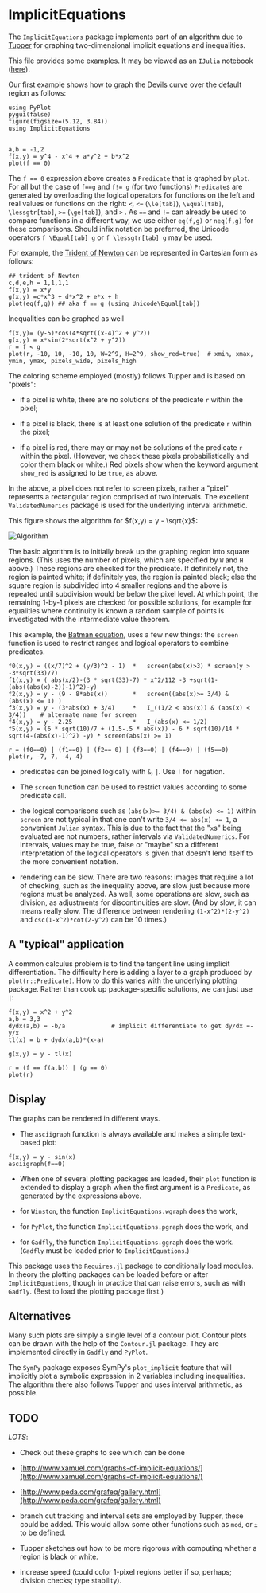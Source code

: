 # ImplicitEquations

The `ImplicitEquations` package implements part of an algorithm due to 
[Tupper](http://www.dgp.toronto.edu/people/mooncake/papers/SIGGRAPH2001_Tupper.pdf)
for graphing two-dimensional implicit equations and
inequalities.

This file provides some examples. It may be viewed as an `IJulia` notebook ([here](http://nbviewer.ipython.org/github/jverzani/ImplicitEquations.jl/blob/master/examples/examples.ipynb)).


Our first example shows how to graph the
[Devils curve](http://www-groups.dcs.st-and.ac.uk/~history/Curves/Devils.html)
over the default region as follows:

```
using PyPlot
pygui(false)
figure(figsize=(5.12, 3.84))
using ImplicitEquations


a,b = -1,2
f(x,y) = y^4 - x^4 + a*y^2 + b*x^2
plot(f == 0)
```



The `f == 0` expression above creates a `Predicate` that is graphed by
`plot`. For all but the case of `f==g` and `f!= g` (for two functions)
`Predicate`s are generated by overloading the logical operators for
functions on the left and real values or functions on the right: `<`,
`<=` (`\le[tab]`), `\Equal[tab]`, `\lessgtr[tab]`, `>=` (`\ge[tab]`),
and `>` . As `==` and `!=` can already be used to compare functions in
a different way, we use either `eq(f,g)` or `neq(f,g)` for these
comparisons. Should infix notation be preferred, the Unicode operators
`f \Equal[tab] g` or `f \lessgtr[tab] g` may be used.

For example, the
[Trident of Newton](http://www-history.mcs.st-and.ac.uk/Curves/Trident.html)
can be represented in Cartesian form as follows:

```
## trident of Newton
c,d,e,h = 1,1,1,1
f(x,y) = x*y
g(x,y) =c*x^3 + d*x^2 + e*x + h
plot(eq(f,g)) ## aka f ⩵ g (using Unicode\Equal[tab])
```


Inequalities can be graphed as well

```
f(x,y)= (y-5)*cos(4*sqrt((x-4)^2 + y^2))
g(x,y) = x*sin(2*sqrt(x^2 + y^2))
r = f < g
plot(r, -10, 10, -10, 10, W=2^9, H=2^9, show_red=true)  # xmin, xmax, ymin, ymax, pixels_wide, pixels_high
```



The coloring scheme employed (mostly) follows Tupper and is based on "pixels":

- if a pixel is white, there are no solutions of the predicate `r` within the
pixel;

- if a pixel is black, there is at least one solution of the predicate `r`
within the pixel;

- if a pixel is red, there may or may not be solutions of the predicate `r` within the pixel. (However, we check these pixels probabilistically and color them black or white.) Red pixels show when the keyword argument `show_red` is assigned to be `true`, as above.

In the above, a pixel does not refer to screen pixels, rather a
"pixel" represents a rectangular region comprised of two intervals. The excellent
`ValidatedNumerics` package is used for the underlying interval
arithmetic.



This figure shows the algorithm for $f(x,y) = y - \sqrt{x}$:

![Algorithm](http://i.imgur.com/8Mtmb7v.png)

The basic algorithm is to initially break up the graphing region into
square regions. (This uses the number of pixels, which are specified
by `W` and `H` above.)  These regions are checked for the
predicate. If definitely not, the region is painted white; if
definitely yes, the region is painted black; else the square region is
subdivided into 4 smaller regions and the above is repeated until
subdivision would be below the pixel level. At which point, the
remaining 1-by-1 pixels are checked for possible solutions, for
example for equalities where continuity is known a random sample of
points is investigated with the intermediate value theorem.


This example, the
[Batman equation](http://yangkidudel.wordpress.com/2011/08/02/love-and-mathematics/),
uses a few new things: the `screen` function is used to restrict
ranges and logical operators to combine predicates.

```
f0(x,y) = ((x/7)^2 + (y/3)^2 - 1)  *   screen(abs(x)>3) * screen(y > -3*sqrt(33)/7) 
f1(x,y) = ( abs(x/2)-(3 * sqrt(33)-7) * x^2/112 -3 +sqrt(1-(abs((abs(x)-2))-1)^2)-y)
f2(x,y) = y - (9 - 8*abs(x))       *   screen((abs(x)>= 3/4) &  (abs(x) <= 1) )
f3(x,y) = y - (3*abs(x) + 3/4)     *   I_((1/2 < abs(x)) & (abs(x) < 3/4))    # alternate name for screen
f4(x,y) = y - 2.25                 *   I_(abs(x) <= 1/2) 
f5(x,y) = (6 * sqrt(10)/7 + (1.5-.5 * abs(x)) - 6 * sqrt(10)/14 * sqrt(4-(abs(x)-1)^2) -y) * screen(abs(x) >= 1)

r = (f0==0) | (f1==0) | (f2== 0) | (f3==0) | (f4==0) | (f5==0)
plot(r, -7, 7, -4, 4)
```


- predicates can be joined logically with `&`, `|`. Use `!` for negation.

- The `screen` function can be used to restrict values according to
  some predicate call.

- the logical comparisons such as `(abs(x)>= 3/4) & (abs(x) <= 1)`
  within `screen` are not typical in that one can't write
  `3/4 <= abs(x) <= 1`, a convenient `Julian` syntax. This is due to the fact that the "`x`s"
  being evaluated are not numbers, rather intervals via
  `ValidatedNumerics`. For intervals, values may be true, false or
  "maybe" so a different interpretation of the logical operators is
  given that doesn't lend itself to the more convenient notation.

- rendering can be slow. There are two reasons: images that require a
  lot of checking, such as the inequality above, are slow just because
  more regions must be analyzed. As well, some operations are slow,
  such as division, as adjustments for discontinuities are slow. (And
  by slow, it can means really slow. The difference between rendering
  `(1-x^2)*(2-y^2)` and `csc(1-x^2)*cot(2-y^2)` can be 10 times.)

## A "typical" application

A common calculus problem is to find the tangent line using implicit
differentiation. The difficulty here is adding a layer to a graph
produced by `plot(r::Predicate)`. How to do this varies with the
underlying plotting package. Rather than cook up package-specific solutions, we can just use `|`:


```
f(x,y) = x^2 + y^2
a,b = 3,3
dydx(a,b) = -b/a             # implicit differentiate to get dy/dx =-y/x
tl(x) = b + dydx(a,b)*(x-a)

g(x,y) = y - tl(x)

r = (f == f(a,b)) | (g == 0)
plot(r)
```

## Display

The graphs can be rendered in different ways.

* The `asciigraph` function is always available and makes a simple text-based plot:

```
f(x,y) = y - sin(x)
asciigraph(f==0)
```

* When one of several plotting packages are loaded, their `plot`
  function is extended to display a graph when the first argument is a
  `Predicate`, as generated by the expressions above.

- for `Winston`, the function  `ImplicitEquations.wgraph` does the work,

- for `PyPlot`, the function  `ImplicitEquations.pgraph` does the work, and

- for `Gadfly`, the function  `ImplicitEquations.ggraph` does the work. (`Gadfly` must be loaded prior to `ImplicitEquations`.)


This package uses the `Requires.jl` package to conditionally load
modules. In theory the plotting packages can be loaded before or after
`ImplicitEquations`, though in practice that can raise errors, such as
with `Gadfly`. (Best to load the plotting package first.)

## Alternatives

Many such plots are simply a single level of a contour plot. Contour plots
can be drawn with the help of the `Contour.jl` package. They are
implemented directly in `Gadfly` and `PyPlot`.

The `SymPy` package exposes SymPy's `plot_implicit` feature that will
implicitly plot a symbolic expression in 2 variables including
inequalities. The algorithm there also follows Tupper and uses
interval arithmetic, as possible.

## TODO

*LOTS*:

* Check out these graphs to see which can be done

- [http://www.xamuel.com/graphs-of-implicit-equations/](http://www.xamuel.com/graphs-of-implicit-equations/)

- [http://www.peda.com/grafeq/gallery.html](http://www.peda.com/grafeq/gallery.html)

* branch cut tracking and interval sets are employed by Tupper, these
  could be added. This would allow some other functions such as `mod`,
  or `±` to be defined.

* Tupper sketches out how to be more rigorous with computing whether a region is black or white.

* increase speed (could color 1-pixel regions better if so, perhaps; division checks; type stability).


